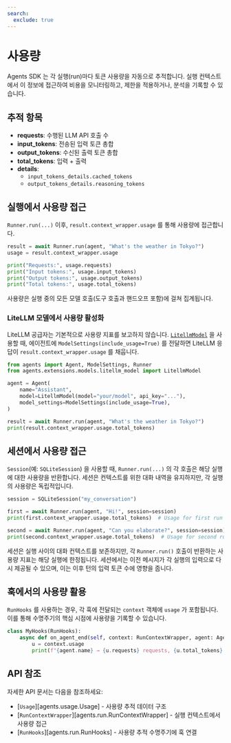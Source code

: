 ```yaml
---
search:
  exclude: true
---
```

# 사용량

Agents SDK 는 각 실행(run)마다 토큰 사용량을 자동으로 추적합니다. 실행 컨텍스트에서 이 정보에 접근하여 비용을 모니터링하고, 제한을 적용하거나, 분석을 기록할 수 있습니다.

## 추적 항목

- **requests**: 수행된 LLM API 호출 수
- **input_tokens**: 전송된 입력 토큰 총합
- **output_tokens**: 수신된 출력 토큰 총합
- **total_tokens**: 입력 + 출력
- **details**:
  - `input_tokens_details.cached_tokens`
  - `output_tokens_details.reasoning_tokens`

## 실행에서 사용량 접근

`Runner.run(...)` 이후, `result.context_wrapper.usage` 를 통해 사용량에 접근합니다.

```python
result = await Runner.run(agent, "What's the weather in Tokyo?")
usage = result.context_wrapper.usage

print("Requests:", usage.requests)
print("Input tokens:", usage.input_tokens)
print("Output tokens:", usage.output_tokens)
print("Total tokens:", usage.total_tokens)
```

사용량은 실행 중의 모든 모델 호출(도구 호출과 핸드오프 포함)에 걸쳐 집계됩니다.

### LiteLLM 모델에서 사용량 활성화

LiteLLM 공급자는 기본적으로 사용량 지표를 보고하지 않습니다. [`LitellmModel`](models/litellm.md) 을 사용할 때, 에이전트에 `ModelSettings(include_usage=True)` 를 전달하면 LiteLLM 응답이 `result.context_wrapper.usage` 를 채웁니다.

```python
from agents import Agent, ModelSettings, Runner
from agents.extensions.models.litellm_model import LitellmModel

agent = Agent(
    name="Assistant",
    model=LitellmModel(model="your/model", api_key="..."),
    model_settings=ModelSettings(include_usage=True),
)

result = await Runner.run(agent, "What's the weather in Tokyo?")
print(result.context_wrapper.usage.total_tokens)
```

## 세션에서 사용량 접근

`Session`(예: `SQLiteSession`) 을 사용할 때, `Runner.run(...)` 의 각 호출은 해당 실행에 대한 사용량을 반환합니다. 세션은 컨텍스트를 위한 대화 내역을 유지하지만, 각 실행의 사용량은 독립적입니다.

```python
session = SQLiteSession("my_conversation")

first = await Runner.run(agent, "Hi!", session=session)
print(first.context_wrapper.usage.total_tokens)  # Usage for first run

second = await Runner.run(agent, "Can you elaborate?", session=session)
print(second.context_wrapper.usage.total_tokens)  # Usage for second run
```

세션은 실행 사이의 대화 컨텍스트를 보존하지만, 각 `Runner.run()` 호출이 반환하는 사용량 지표는 해당 실행에 한정됩니다. 세션에서는 이전 메시지가 각 실행의 입력으로 다시 제공될 수 있으며, 이는 이후 턴의 입력 토큰 수에 영향을 줍니다.

## 훅에서의 사용량 활용

`RunHooks` 를 사용하는 경우, 각 훅에 전달되는 `context` 객체에 `usage` 가 포함됩니다. 이를 통해 수명주기의 핵심 시점에 사용량을 기록할 수 있습니다.

```python
class MyHooks(RunHooks):
    async def on_agent_end(self, context: RunContextWrapper, agent: Agent, output: Any) -> None:
        u = context.usage
        print(f"{agent.name} → {u.requests} requests, {u.total_tokens} total tokens")
```

## API 참조

자세한 API 문서는 다음을 참조하세요:

-   [`Usage`][agents.usage.Usage] - 사용량 추적 데이터 구조
-   [`RunContextWrapper`][agents.run.RunContextWrapper] - 실행 컨텍스트에서 사용량 접근
-   [`RunHooks`][agents.run.RunHooks] - 사용량 추적 수명주기에 훅 연결